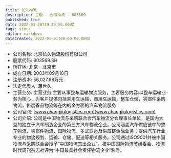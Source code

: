 ```yaml
---
title: 长久物流
description: 主板 - 仓储物流 - 603569
published: true
date: 2022-04-30T19:39:56.000Z
tags: stock
editor: markdown
dateCreated: 2022-01-01T00:00:00.000Z
---
```


- 公司名称: 北京长久物流股份有限公司
- 股票代码: 603569.SH
- 所在地: 北京 - 北京市
- 成立日期: 2003年09月10日
- 注册资本: 56,027.88万元
- 法定代表人: 薄世久
- 主营业务: 主营业务:主要从事整车运输物流服务，主要服务内容:以整车运输业务为核心，为客户提供包括乘用车运输，商用车运输，整车仓储，零部件采购物流，售后备品物流等在内的全方面的汽车物流服务
- 公司官网: [www.changjiulogistics.com](www.changjiulogistics.com)
- 公司介绍: 公司是中国物流与采购联合会汽车物流分会理事长单位，是国内大型的独立于汽车制造企业的第三方汽车物流企业。公司涵盖汽车供应链中的整车物流、零部件物流、国际物流、多式联运及供应链金融业务；提供汽车行业专业的物流规划、运输、仓储、配送等相关服务。公司通过ISO9001并被中国物流与采购联合会授予“中国物流杰出企业”，被中国国际物流节组委会、物流时代周刊杂志社评为“中国最具社会责任物流企业”称号。


